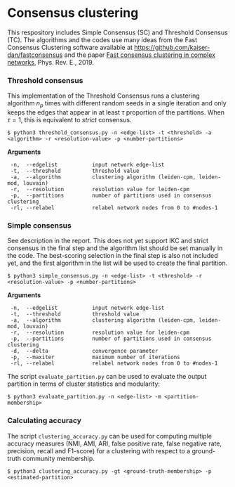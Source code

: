 # Consensus clustering

This respository includes Simple Consensus (SC) and Threshold Consensus (TC). The algorithms and the codes use many ideas from the Fast Consensus Clustering software available at https://github.com/kaiser-dan/fastconsensus and the paper [Fast consensus clustering in complex networks](https://arxiv.org/pdf/1902.04014.pdf), Phys. Rev. E., 2019.

### Threshold consensus
This implementation of the Threshold Consensus runs a clustering algorithm $n_p$ times with different random seeds in a single iteration and only keeps the edges that appear in at least $\tau$ proportion of the partitions. When $\tau=1$, this is equivalent to *strict* consensus.
```
$ python3 threshold_consensus.py -n <edge-list> -t <threshold> -a <algorithm> -r <resolution-value> -p <number-partitions>
```
**Arguments**
```
 -n,  --edgelist           input network edge-list
 -t,  --threshold          threshold value
 -a,  --algorithm          clustering algorithm (leiden-cpm, leiden-mod, louvain)
 -r,  --resolution         resolution value for leiden-cpm
 -p,  --partitions         number of partitions used in consensus clustering
 -rl, --relabel            relabel network nodes from 0 to #nodes-1
```
### Simple consensus
See description in the report. This does not yet support IKC and strict consensus in the final step and the algorithm list should be set manually in the code. The best-scoring selection in the final step is also not included yet, and the first algorithm in the list will be used to create the final partition.
```
$ python3 simple_consensus.py -n <edge-list> -t <threshold> -r <resolution-value> -p <number-partitions>
```
**Arguments**
```
 -n,  --edgelist           input network edge-list
 -t,  --threshold          threshold value
 -a,  --algorithm          clustering algorithm (leiden-cpm, leiden-mod, louvain)
 -r,  --resolution         resolution value for leiden-cpm
 -p,  --partitions         number of partitions used in consensus clustering
 -d,  --delta              convergence parameter
 -p,  --maxiter            maximum number of iterations
 -rl, --relabel            relabel network nodes from 0 to #nodes-1
```
The script `evaluate_partition.py` can be used to evaluate the output partition in terms of cluster statistics and modularity:
```
$ python3 evaluate_partition.py -n <edge-list> -m <partition-membership>
```

### Calculating accuracy
The script `clustering_accuracy.py` can be used for computing multiple accuracy measures (NMI, AMI, ARI, false positive rate, false negative rate, precision, recall and F1-score) for a clustering with respect to a ground-truth community membership. 
```
$ python3 clustering_accuracy.py -gt <ground-truth-membership> -p <estimated-partition>
```

